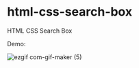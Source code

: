 # html-css-search-box
HTML CSS Search Box

Demo: 

![ezgif com-gif-maker (5)](https://user-images.githubusercontent.com/97748602/171215353-fcd3c013-acfb-4df5-857d-bbe8730ccba4.gif)
